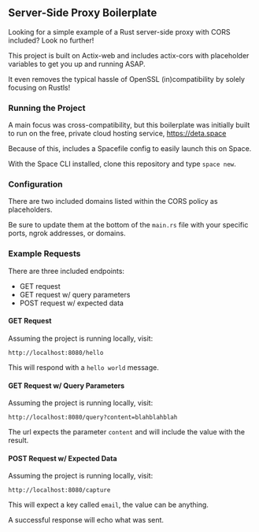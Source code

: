 ## Server-Side Proxy Boilerplate
Looking for a simple example of a Rust server-side proxy with CORS included? Look no further!

This project is built on Actix-web and includes actix-cors with placeholder variables to get you up and running ASAP.

It even removes the typical hassle of OpenSSL (in)compatibility by solely focusing on Rustls!

### Running the Project
A main focus was cross-compatibility, but this boilerplate was initially built to run on the free, private cloud hosting service, https://deta.space

Because of this, includes a Spacefile config to easily launch this on Space.

With the Space CLI installed, clone this repository and type ```space new```.

### Configuration
There are two included domains listed within the CORS policy as placeholders.

Be sure to update them at the bottom of the ```main.rs``` file with your specific ports, ngrok addresses, or domains.

### Example Requests
There are three included endpoints:
- GET request
- GET request w/ query parameters
- POST request w/ expected data

#### GET Request
Assuming the project is running locally, visit:

```http://localhost:8080/hello```

This will respond with a ```hello world``` message.

#### GET Request w/ Query Parameters
Assuming the project is running locally, visit:

```http://localhost:8080/query?content=blahblahblah```

The url expects the parameter ```content``` and will include the value with the result.

#### POST Request w/ Expected Data
Assuming the project is running locally, visit:

```http://localhost:8080/capture```

This will expect a key called ```email```, the value can be anything.

A successful response will echo what was sent.

